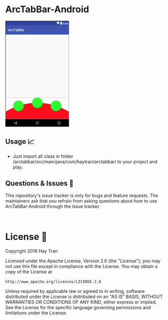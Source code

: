 # ArcTabBar-Android

<img src="demo.png" width="200">

## Usage :chart_with_upwards_trend:
- Just import all class in folder /arctabbar/src/main/java/com/haytran/arctabbar/ to your project and play.


## Questions & Issues :thinking:
This repository's issue tracker is only for bugs and feature requests. The maintainers ask that you refrain from asking questions about how to use ArcTabBar-Android through the issue tracker.

<br/>

# License :page_facing_up:

Copyright 2018 Hay Tran

Licensed under the Apache License, Version 2.0 (the "License");
you may not use this file except in compliance with the License.
You may obtain a copy of the License at

    http://www.apache.org/licenses/LICENSE-2.0

Unless required by applicable law or agreed to in writing, software
distributed under the License is distributed on an "AS IS" BASIS,
WITHOUT WARRANTIES OR CONDITIONS OF ANY KIND, either express or implied.
See the License for the specific language governing permissions and
limitations under the License.

<br/>

